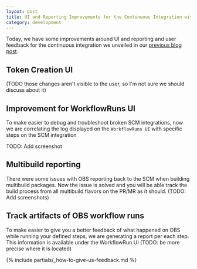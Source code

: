 ```yaml
---
layout: post
title: UI and Reporting Improvements for the Continuous Integration with OBS and GitHub/GitLab
category: development
---
```


Today, we have some improvements around UI and reporting and user feedback for the continuous integration we unveiled in our [previous blog post](https://openbuildservice.org/2021/05/31/scm-integration/).

## Token Creation UI
(TODO those changes aren't visible to the user, so I'm not sure we should
discuss about it)


## Improvement for WorkflowRuns UI
To make easier to debug and troubleshoot broken SCM integrations, now we are
correlating the log displayed on the `WorkflowRuns UI` with specific steps on
the SCM integration

TODO: Add screenshot 

## Multibuild reporting

There were some issues with OBS reporting back to the SCM when building
multibuild packages. Now the issue is solved and you will be able track the
build process from all multibuild flavors on the PR/MR as it should. (TODO: Add
screenshots)

## Track artifacts of OBS workflow runs

To make easier to give you a better feedback of what happened on OBS while
running your defined steps, we are generating a report per each step. This
information is available under the WorkflowRun UI (TODO: be more precise where
it is located)


{% include partials/_how-to-give-us-feedback.md %}
